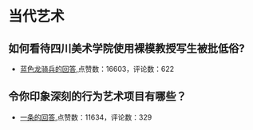 #  当代艺术 
## 如何看待四川美术学院使用裸模教授写生被批低俗?
- [蓝色龙骑兵的回答](https://www.zhihu.com/question/346601150/answer/1658754986),点赞数：16603，评论数：622
## 令你印象深刻的行为艺术项目有哪些？
- [一条的回答](https://www.zhihu.com/question/19692129/answer/481087980),点赞数：11634，评论数：329
